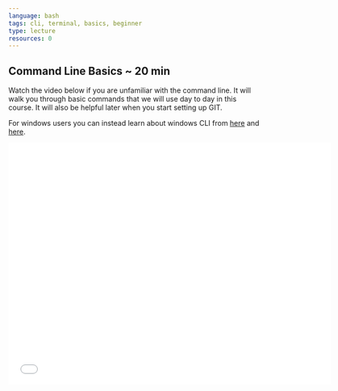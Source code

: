 ```yaml
---
language: bash
tags: cli, terminal, basics, beginner
type: lecture
resources: 0
---
```


## Command Line Basics ~ 20 min

Watch the video below if you are unfamiliar with the command line. It will walk you through basic commands that we will use day to day in this course. It will also be helpful later when you start setting up GIT. 

For windows users you can instead learn about windows CLI from [here](http://www.computerhope.com/issues/chdos.htm) and [here](http://www.animatedsoftware.com/faqs/learndos.htm).

<iframe width="640" height="480" src="//www.youtube-nocookie.com/embed/s5S_2BdrMJE?rel=0" frameborder="0" allowfullscreen></iframe>